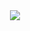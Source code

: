 <div align=center>
	<img src="https://capsule-render.vercel.app/api?type=wave&color=#75E6DA&height=200&section=header&text=haazz%20Github!&fontSize=90" />	
</div>
